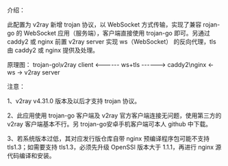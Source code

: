 介绍：

此配置为 v2ray 新增 trojan 协议，以 WebSocket 方式传输，实现了兼容 rojan-go 的 WebSocket 应用（服务端），客户端直接使用 trojan-go 即可。另通过 caddy2 或 nginx 前置 v2ray server 实现 ws（WebSocket） 的反向代理，tls 由 caddy2 或 nginx 提供及处理。

原理图： trojan-go\v2ray client <------ ws+tls ------> caddy2\nginx <- ws -> v2ray server

注意：

1、v2ray v4.31.0 版本及以后才支持 trojan 协议。 

2、此应用使用 trojan-go 客户端及 v2ray 官方客户端连接无问题，使用第三方的 v2ray 客户端基本不行。另 trojan-go安卓手机客户端可本人 github 中下载。

3、若系统版本过低，其对应发行版仓库自带 nginx 预编译程序包可能不支持 tls1.3；如需要支持 tls1.3，必须先升级 OpenSSl 版本大于 1.1.1，再进行 nginx 源代码编译和安装。
